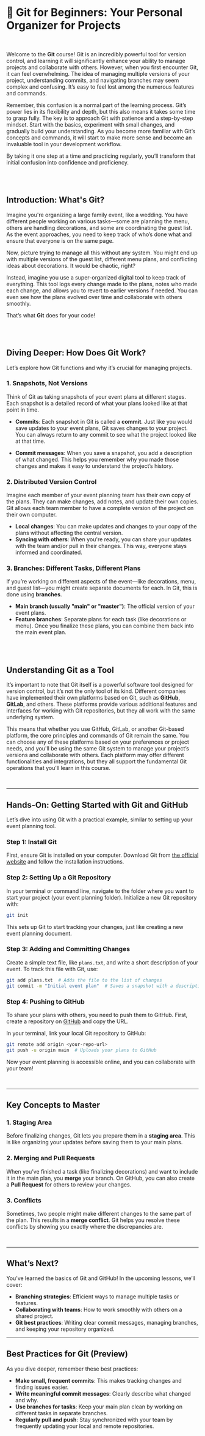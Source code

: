 # 🐙 **Git for Beginners: Your Personal Organizer for Projects**

<br>

Welcome to the **Git** course! Git is an incredibly powerful tool for version control, and learning it will significantly enhance your ability to manage projects and collaborate with others. However, when you first encounter Git, it can feel overwhelming. The idea of managing multiple versions of your project, understanding commits, and navigating branches may seem complex and confusing. It’s easy to feel lost among the numerous features and commands.

Remember, this confusion is a normal part of the learning process. Git’s power lies in its flexibility and depth, but this also means it takes some time to grasp fully. The key is to approach Git with patience and a step-by-step mindset. Start with the basics, experiment with small changes, and gradually build your understanding. As you become more familiar with Git’s concepts and commands, it will start to make more sense and become an invaluable tool in your development workflow.

By taking it one step at a time and practicing regularly, you’ll transform that initial confusion into confidence and proficiency.

<br><br>

## Introduction: What's Git?

Imagine you're organizing a large family event, like a wedding. You have different people working on various tasks—some are planning the menu, others are handling decorations, and some are coordinating the guest list. As the event approaches, you need to keep track of who’s done what and ensure that everyone is on the same page.

Now, picture trying to manage all this without any system. You might end up with multiple versions of the guest list, different menu plans, and conflicting ideas about decorations. It would be chaotic, right?

Instead, imagine you use a super-organized digital tool to keep track of everything. This tool logs every change made to the plans, notes who made each change, and allows you to revert to earlier versions if needed. You can even see how the plans evolved over time and collaborate with others smoothly.

That’s what **Git** does for your code!

<br><br>

## Diving Deeper: How Does Git Work?

Let’s explore how Git functions and why it’s crucial for managing projects.

### 1. **Snapshots, Not Versions**
Think of Git as taking snapshots of your event plans at different stages. Each snapshot is a detailed record of what your plans looked like at that point in time.

- **Commits**: Each snapshot in Git is called a **commit**. Just like you would save updates to your event plans, Git saves changes to your project. You can always return to any commit to see what the project looked like at that time.

- **Commit messages**: When you save a snapshot, you add a description of what changed. This helps you remember why you made those changes and makes it easy to understand the project’s history.

### 2. **Distributed Version Control**
Imagine each member of your event planning team has their own copy of the plans. They can make changes, add notes, and update their own copies. Git allows each team member to have a complete version of the project on their own computer.

- **Local changes**: You can make updates and changes to your copy of the plans without affecting the central version.
- **Syncing with others**: When you're ready, you can share your updates with the team and/or pull in their changes. This way, everyone stays informed and coordinated.

### 3. **Branches: Different Tasks, Different Plans**
If you’re working on different aspects of the event—like decorations, menu, and guest list—you might create separate documents for each. In Git, this is done using **branches**.

- **Main branch (usually "main" or "master")**: The official version of your event plans.
- **Feature branches**: Separate plans for each task (like decorations or menu). Once you finalize these plans, you can combine them back into the main event plan.

<br><br>

## Understanding Git as a Tool

It’s important to note that Git itself is a powerful software tool designed for version control, but it’s not the only tool of its kind. Different companies have implemented their own platforms based on Git, such as **GitHub**, **GitLab**, and others. These platforms provide various additional features and interfaces for working with Git repositories, but they all work with the same underlying system.

This means that whether you use GitHub, GitLab, or another Git-based platform, the core principles and commands of Git remain the same. You can choose any of these platforms based on your preferences or project needs, and you'll be using the same Git system to manage your project’s versions and collaborate with others. Each platform may offer different functionalities and integrations, but they all support the fundamental Git operations that you'll learn in this course.

<br>

---

## Hands-On: Getting Started with Git and GitHub

Let’s dive into using Git with a practical example, similar to setting up your event planning tool.

### Step 1: Install Git
First, ensure Git is installed on your computer. Download Git from [the official website](https://git-scm.com/) and follow the installation instructions.

### Step 2: Setting Up a Git Repository
In your terminal or command line, navigate to the folder where you want to start your project (your event planning folder). Initialize a new Git repository with:

```bash
git init
```

This sets up Git to start tracking your changes, just like creating a new event planning document.

### Step 3: Adding and Committing Changes
Create a simple text file, like `plans.txt`, and write a short description of your event. To track this file with Git, use:

```bash
git add plans.txt  # Adds the file to the list of changes
git commit -m "Initial event plan"  # Saves a snapshot with a description
```

### Step 4: Pushing to GitHub
To share your plans with others, you need to push them to GitHub. First, create a repository on [GitHub](https://github.com/) and copy the URL.

In your terminal, link your local Git repository to GitHub:

```bash
git remote add origin <your-repo-url>
git push -u origin main  # Uploads your plans to GitHub
```

Now your event planning is accessible online, and you can collaborate with your team!

<br>

---

## Key Concepts to Master

### 1. **Staging Area**
Before finalizing changes, Git lets you prepare them in a **staging area**. This is like organizing your updates before saving them to your main plans.

### 2. **Merging and Pull Requests**
When you’ve finished a task (like finalizing decorations) and want to include it in the main plan, you **merge** your branch. On GitHub, you can also create a **Pull Request** for others to review your changes.

### 3. **Conflicts**
Sometimes, two people might make different changes to the same part of the plan. This results in a **merge conflict**. Git helps you resolve these conflicts by showing you exactly where the discrepancies are.

<br>

---

## What’s Next?

You’ve learned the basics of Git and GitHub! In the upcoming lessons, we’ll cover:

- **Branching strategies**: Efficient ways to manage multiple tasks or features.
- **Collaborating with teams**: How to work smoothly with others on a shared project.
- **Git best practices**: Writing clear commit messages, managing branches, and keeping your repository organized.

---

## Best Practices for Git (Preview)

As you dive deeper, remember these best practices:

- **Make small, frequent commits**: This makes tracking changes and finding issues easier.
- **Write meaningful commit messages**: Clearly describe what changed and why.
- **Use branches for tasks**: Keep your main plan clean by working on different tasks in separate branches.
- **Regularly pull and push**: Stay synchronized with your team by frequently updating your local and remote repositories.
